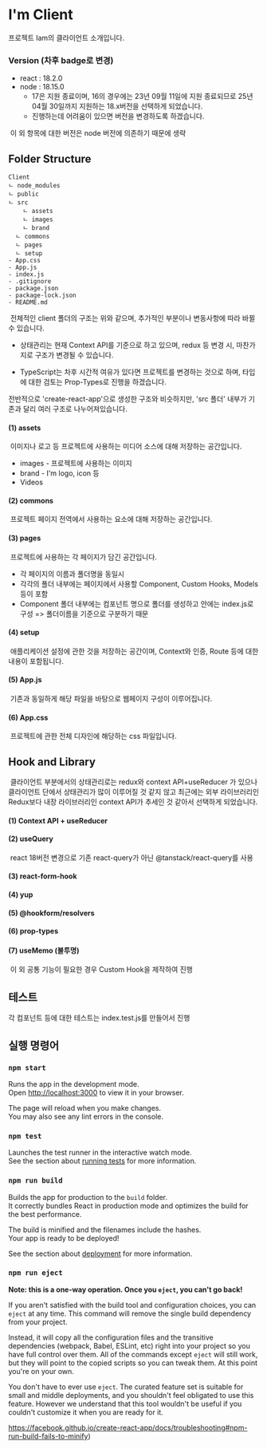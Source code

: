 # I'm Client

프로젝트 Iam의 클라이언트 소개입니다.

### Version (차후 badge로 변경)

- react : 18.2.0
- node : 18.15.0
  - 17은 지원 종료이며, 16의 경우에는 23년 09월 11일에 지원 종료되므로 25년 04월 30일까지 지원하는 18.x버전을 선택하게 되었습니다.
  - 진행하는데 어려움이 있으면 버전을 변경하도록 하겠습니다.

​	이 외 항목에 대한 버전은 node 버전에 의존하기 때문에 생략

## Folder Structure

```react
Client
ㄴ node_modules
ㄴ public
ㄴ src
	ㄴ assets
  	ㄴ images
    ㄴ brand
  ㄴ commons
  ㄴ pages
  ㄴ setup
- App.css
- App.js
- index.js
- .gitignore
- package.json
- package-lock.json
- README.md
```

​	전체적인 client 폴더의 구조는 위와 같으며, 추가적인 부분이나 변동사항에 따라 바뀔 수 있습니다.

- 상태관리는 현재 Context API를 기준으로 하고 있으며, redux 등 변경 시, 마찬가지로 구조가 변경될 수 있습니다.

- TypeScript는 차후 시간적 여유가 있다면 프로젝트를 변경하는 것으로 하며, 타입에 대한 검토는 Prop-Types로 진행을 하겠습니다.

전반적으로 'create-react-app'으로 생성한 구조와 비슷하지만, 'src 폴더' 내부가 기존과 달리 여러 구조로 나누어져있습니다.

#### (1) assets

​	이미지나 로고 등 프로젝트에 사용하는 미디어 소스에 대해 저장하는 공간입니다. 

- images  - 프로젝트에 사용하는 이미지
- brand - I'm logo, icon 등
- Videos

#### (2) commons

​	프로젝트 페이지 전역에서 사용하는 요소에 대해 저장하는 공간입니다.

#### (3) pages

​	프로젝트에 사용하는 각 페이지가 담긴 공간입니다.

- 각 페이지의 이름과 폴더명을 동일시
- 각각의 폴더 내부에는 페이지에서 사용할 Component, Custom Hooks, Models 등이 포함
- Component 폴더 내부에는 컴포넌트 명으로 폴더를 생성하고 안에는 index.js로 구성 => 폴더이름을 기준으로 구분하기 때문

#### (4) setup

​	애플리케이션 설정에 관한 것을 저장하는 공간이며, Context와 인증, Route 등에 대한 내용이 포함됩니다.

#### (5) App.js

​	기존과 동일하게 해당 파일을 바탕으로 웹페이지 구성이 이루어집니다.

#### (6) App.css

​	프로젝트에 관한 전체 디자인에 해당하는 css 파일입니다.

## Hook and Library

​	클라이언트 부분에서의 상태관리로는 redux와 context API+useReducer 가 있으나 클라이언트 단에서 상태관리가 많이 이루어질 것 같지 않고 최근에는 외부 라이브러리인 Redux보다 내장 라이브러리인 context API가 추세인 것 같아서 선택하게 되었습니다. 

#### (1) Context API + useReducer

#### (2) useQuery

​	react 18버전 변경으로 기존 react-query가 아닌 @tanstack/react-query를 사용

#### (3) react-form-hook

#### (4) yup

#### (5) @hookform/resolvers

#### (6) prop-types

#### (7) useMemo (불투명)

​	이 외 공통 기능이 필요한 경우 Custom Hook을 제작하여 진행

## 테스트

각 컴포넌트 등에 대한 테스트는 index.test.js를 만들어서 진행

## 실행 명령어

### `npm start`

Runs the app in the development mode.\
Open [http://localhost:3000](http://localhost:3000) to view it in your browser.

The page will reload when you make changes.\
You may also see any lint errors in the console.

### `npm test`

Launches the test runner in the interactive watch mode.\
See the section about [running tests](https://facebook.github.io/create-react-app/docs/running-tests) for more information.

### `npm run build`

Builds the app for production to the `build` folder.\
It correctly bundles React in production mode and optimizes the build for the best performance.

The build is minified and the filenames include the hashes.\
Your app is ready to be deployed!

See the section about [deployment](https://facebook.github.io/create-react-app/docs/deployment) for more information.

### `npm run eject`

**Note: this is a one-way operation. Once you `eject`, you can't go back!**

If you aren't satisfied with the build tool and configuration choices, you can `eject` at any time. This command will remove the single build dependency from your project.

Instead, it will copy all the configuration files and the transitive dependencies (webpack, Babel, ESLint, etc) right into your project so you have full control over them. All of the commands except `eject` will still work, but they will point to the copied scripts so you can tweak them. At this point you're on your own.

You don't have to ever use `eject`. The curated feature set is suitable for small and middle deployments, and you shouldn't feel obligated to use this feature. However we understand that this tool wouldn't be useful if you couldn't customize it when you are ready for it.

https://facebook.github.io/create-react-app/docs/troubleshooting#npm-run-build-fails-to-minify)
